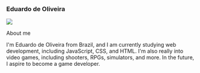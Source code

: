 ### Eduardo de Oliveira
![](https://external-content.duckduckgo.com/iu/?u=https%3A%2F%2Fwww.tripsavvy.com%2Fthmb%2FiKx9vbjdASsSlP1qLxaNsPjr6Sg%3D%2F3865x2576%2Ffilters%3Ano_upscale()%3Amax_bytes(150000)%3Astrip_icc()%2Fstreets-of-soho-new-york-city-usa-520141660-58e0652e3df78c5162a61e83.jpg&f=1&nofb=1&ipt=bf3662857a17b1cd5fc8493f948fe97a0c9201d6e80dee4fe067f465a2123ec8&ipo=images)

About me

I'm Eduardo de Oliveira from Brazil, and I am currently studying web development, including JavaScript, CSS, and HTML. I'm also really into video games, including shooters, RPGs, simulators, and more. In the future, I aspire to become a game developer.
